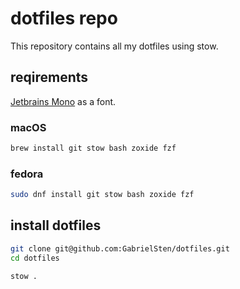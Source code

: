 # dotfiles repo

This repository contains all my dotfiles using stow.

## reqirements

[Jetbrains Mono](https://www.jetbrains.com/lp/mono/) as a font.

### macOS
```bash
brew install git stow bash zoxide fzf
```

### fedora
```bash
sudo dnf install git stow bash zoxide fzf
```

## install dotfiles

```bash
git clone git@github.com:GabrielSten/dotfiles.git
cd dotfiles
```

```bash
stow .
```
